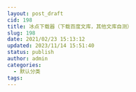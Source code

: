 ```yaml
---
layout: post_draft
cid: 198
title: 冰点下载器（下载百度文库，其他文库自测）
slug: 198
date: 2021/02/23 15:13:12
updated: 2023/11/14 15:51:40
status: publish
author: admin
categories: 
  - 默认分类
tags: 
---
```



